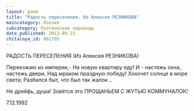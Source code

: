 ```yaml
---
layout: poem
title: "Радость переселения. Из Алексея РЕЗНИКОВА"
maincategory: Поэзия
subcategory: Поэтические переводы
date_published: 2013-09-22
chitalnya_id: 881795
---
```




РАДОСТЬ ПЕРЕСЕЛЕНИЯ
(Из Алексея РЕЗНИКОВА)

Переезжаю из империи,-
На новую квартиру еду!
И - настежь окна, настежь двери,
Над мраком праздную победу!
Хохочет солнце в море света;
Разбился быт, что был так жалок...

Не дрейфь, душа! Зовётся это
ПРОЩАНЬЕМ С ЖУТЬЮ КОММУНАЛОК!

7.12.1992






